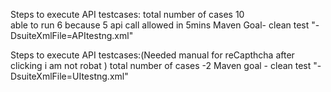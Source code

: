 

Steps to execute API testcases: 
total number of cases 10  
able to run 6 because 5 api call allowed in 5mins
Maven Goal- clean test "-DsuiteXmlFile=APItestng.xml"


Steps to execute API testcases:(Needed manual for reCapthcha after clicking i am not robat )
total number of cases -2
Maven goal - clean test "-DsuiteXmlFile=UItestng.xml"